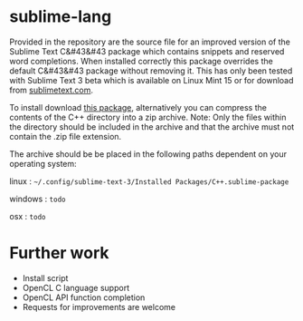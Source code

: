 # sublime-lang

Provided in the repository are the source file for an improved version of the Sublime Text C&#43&#43 package which contains snippets and reserved word completions. When installed correctly this package overrides the default C&#43&#43 package without removing it. This has only been tested with Sublime Text 3 beta which is available on Linux Mint 15 or for download from [sublimetext.com](http://sublimetext.com).

To install download [this package](https://bitbucket.org/infektor/sublime-lang/downloads/C++.sublime-package), alternatively you can compress the contents of the C++ directory into a zip archive. Note: Only the files within the directory should be included in the archive and that the archive must not contain the .zip file extension.

The archive should be be placed in the following paths dependent on your operating system:

linux   : `~/.config/sublime-text-3/Installed Packages/C++.sublime-package`

windows : `todo`

osx     : `todo`

# Further work

* Install script
* OpenCL C language support
* OpenCL API function completion
* Requests for improvements are welcome
